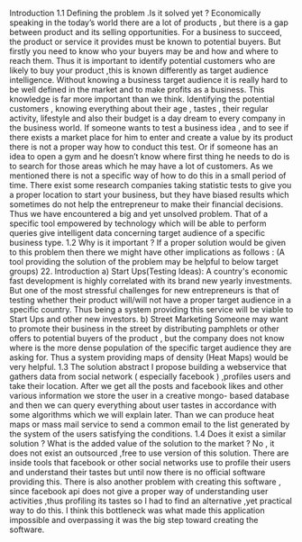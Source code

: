 Introduction
1.1 Defining the problem .Is it solved yet ?
Economically speaking in the today’s world there are a lot of products , but there is a
gap between product and its selling opportunities. For a business to succeed, the
product or service it provides must be known to potential buyers. But firstly you need
to know who your buyers may be and how and where to reach them. Thus it is
important to identify potential customers who are likely to buy your product ,this is
known differently as target audience intelligence.
Without knowing a business target audience it is really hard to be well defined in
the market and to make profits as a business. This knowledge is far more important
than we think. Identifying the potential customers , knowing everything about their
age , tastes , their regular activity, lifestyle and also their budget is a day dream to
every company in the business world.
If someone wants to test a business idea , and to see if there exists a market place
for him to enter and create a value by its product there is not a proper way how to
conduct this test. Or if someone has an idea to open a gym and he doesn’t know where
first thing he needs to do is to search for those areas which he may have a lot of
customers. As we mentioned there is not a specific way of how to do this in a small
period of time.
There exist some research companies taking statistic tests to give you a proper
location to start your business, but they have biased results which sometimes do not
help the entrepreneur to make their financial decisions.
Thus we have encountered a big and yet unsolved problem. That of a specific tool
empowered by technology which will be able to perform queries give intelligent data
concerning target audience of a specific business type.
1.2 Why is it important ?
If a proper solution would be given to this problem then there we might have other
implications as follows :
(A tool providing the solution of the problem may be helpful to below target groups)
22. Introduction
a) Start Ups(Testing Ideas):
A country's economic fast development is highly correlated with its brand new
yearly investments. But one of the most stressful challenges for new entrepreneurs is
that of testing whether their product will/will not have a proper target audience in a
specific country. Thus being a system providing this service will be viable to Start Ups
and other new investors.
b) Street Marketing
Someone may want to promote their business in the street by distributing
pamphlets or other offers to potential buyers of the product , but the company does not
know where is the more dense population of the specific target audience they are
asking for. Thus a system providing maps of density (Heat Maps) would be very
helpful.
1.3 The solution abstract
I propose building a webservice that gathers data from social network ( especially
facebook ) ,profiles users and take their location. After we get all the posts and
facebook likes and other various information we store the user in a creative mongo-
based database and then we can query everything about user tastes in accordance with
some algorithms which we will explain later. Than we can produce heat maps or mass
mail service to send a common email to the list generated by the system of the users
satisfying the conditions.
1.4 Does it exist a similar solution ? What is the added value of the solution to the
market ?
No , it does not exist an outsourced ,free to use version of this solution. There
are inside tools that facebook or other social networks use to profile their users and
understand their tastes but until now there is no official software providing this. There
is also another problem with creating this software , since facebook api does not give a
proper way of understanding user activities ,thus profiling its tastes so I had to find an
alternative ,yet practical way to do this. I think this bottleneck was what made this
application impossible and overpassing it was the big step toward creating the
software.
